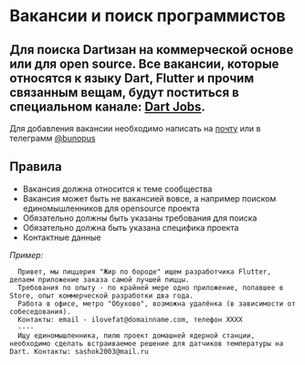 # Вакансии и поиск программистов
Для поиска Dartизан на коммерческой основе или для open source. Все вакансии, которые относятся к языку Dart, Flutter и прочим связанным вещам, будут поститься в специальном канале: [Dart Jobs](https://t.me/dartlang_jobs).  
---
Для добавления вакансии необходимо написать на [почту](mailto:dartlang.jobs@gmail.com) или в телеграмм [@bunopus](https://t.me/bunopus)

## Правила
- Вакансия должна относится к теме сообщества
- Вакансия может быть не вакансией вовсе, а например поиском единомышленников для opensource проекта
- Обязательно должны быть указаны требования для поиска
- Обязательно должна быть указана специфика проекта
- Контактные данные

_Пример:_
```
  Привет, мы пиццерия "Жир по бороде" ищем разработчика Flutter, делаем приложение заказа самой лучшей пиццы.
  Требования по опыту - по крайней мере одно приложение, попавшее в Store, опыт коммерческой разработки два года.
  Работа в офисе, метро "Обухово", возможна удалёнка (в зависимости от собеседования).
  Контакты: email - ilovefat@domainname.com, телефон XXXX
  ----
  Ищу единомышленника, пилю проект домашней ядерной станции, необходимо сделать встраиваемое решение для датчиков температуры на Dart. Контакты: sashok2003@mail.ru
```
